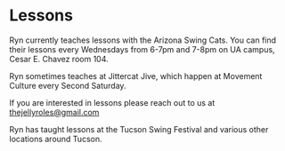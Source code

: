 # Lessons

Ryn currently teaches lessons with the Arizona Swing Cats.  You can find their lessons every Wednesdays from 6-7pm and 7-8pm on UA campus, Cesar E. Chavez room 104.  

Ryn sometimes teaches at Jittercat Jive, which happen at Movement Culture every Second Saturday.

If you are interested in lessons please reach out to us at thejellyroles@gmail.com

Ryn has taught lessons at the Tucson Swing Festival and various other locations around Tucson.
